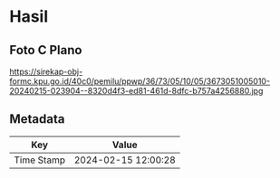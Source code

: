# Hasil

## Foto C Plano

https://sirekap-obj-formc.kpu.go.id/40c0/pemilu/ppwp/36/73/05/10/05/3673051005010-20240215-023904--8320d4f3-ed81-461d-8dfc-b757a4256880.jpg


## Metadata

| Key        | Value               |
| ---------- | ------------------- |
| Time Stamp | 2024-02-15 12:00:28 |



